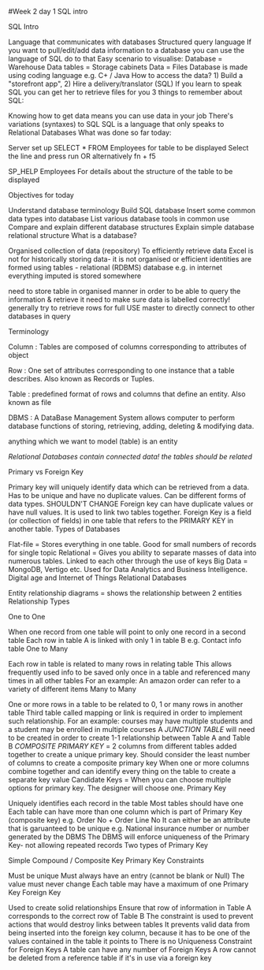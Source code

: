 #Week 2 day 1 SQL intro

SQL Intro

Language that communicates with databases
Structured query language
If you want to pull/edit/add data information to a database you can use the language of SQL do to that
Easy scenario to visualise:
Database = Warehouse
Data tables = Storage cabinets
Data = Files
Database is made using coding language e.g. C+ / Java
How to access the data? 1) Build a "storefront app", 2) Hire a delivery/translator (SQL)
If you learn to speak SQL you can get her to retrieve files for you
3 things to remember about SQL:

Knowing how to get data means you can use data in your job
There's variations (syntaxes) to SQL
SQL is a language that only speaks to Relational Databases
What was done so far today:

Server set up
SELECT * FROM Employees for table to be displayed Select the line and press run OR alternatively fn + f5

SP_HELP Employees For details about the structure of the table to be displayed

Objectives for today

Understand database terminology
Build SQL database
Insert some common data types into database
List various database tools in common use
Compare and explain different database structures
Explain simple database relational structure
What is a database?

Organised collection of data (repository)
To efficiently retrieve data
Excel is not for historically storing data- it is not organised or efficient
identities are formed using tables - relational (RDBMS) database e.g. in internet everything imputed is stored somewhere

need to store table in organised manner in order to be able to query the information & retrieve it
need to make sure data is labelled correctly!
generally try to retrieve rows for full
USE master to directly connect to other databases in query

Terminology

Column : Tables are composed of columns corresponding to attributes of object

Row : One set of attributes corresponding to one instance that a table describes. Also known as Records or Tuples.

Table : predefined format of rows and columns that define an entity. Also known as file

DBMS : A DataBase Management System allows computer to perform database functions of storing, retrieving, adding, deleting & modifying data.

anything which we want to model (table) is an entity

_Relational Databases contain connected data! the tables should be related_

Primary vs Foreign Key

Primary key will uniquely identify data which can be retrieved from a data. Has to be unique and have no duplicate values. Can be different forms of data types. SHOULDN'T CHANGE
Foreign key can have duplicate values or have null values. It is used to link two tables together. Foreign Key is a field (or collection of fields) in one table that refers to the PRIMARY KEY in another table.
Types of Databases

Flat-file = Stores everything in one table. Good for small numbers of records for single topic
Relational = Gives you ability to separate masses of data into numerous tables. Linked to each other through the use of keys
Big Data = MongoDB, Vertigo etc. Used for Data Analytics and Business Intelligence. Digital age and Internet of Things
Relational Databases

Entity relationship diagrams = shows the relationship between 2 entities
Relationship Types

One to One

When one record from one table will point to only one record in a second table
Each row in table A is linked with only 1 in table B
e.g. Contact info table
One to Many

Each row in table is related to many rows in relating table
This allows frequently used info to be saved only once in a table and referenced many times in all other tables
For an example: An amazon order can refer to a variety of different items
Many to Many

One or more rows in a table to be related to 0, 1 or many rows in another table
Third table called mapping or link is required in order to implement such relationship.
For an example: courses may have multiple students and a student may be enrolled in multiple courses
A _JUNCTION TABLE_ will need to be created in order to create 1-1 relationship between Table A and Table B
_COMPOSITE PRIMARY KEY_ = 2 columns from different tables added together to create a unique primary key. Should consider the least number of columns to create a composite primary key
When one or more columns combine together and can identify every thing on the table to create a separate key value
Candidate Keys = When you can choose multiple options for primary key. The designer will choose one.
Primary Key

Uniquely identifies each record in the table
Most tables should have one
Each table can have more than one column which is part of Primary Key (composite key) e.g. Order No + Order Line No
It can either be an attribute that is garuanteed to be unique e.g. National insurance number or number generated by the DBMS
The DBMS will enforce uniqueness of the Primary Key- not allowing repeated records
Two types of Primary Key

Simple
Compound / Composite Key
Primary Key Constraints

Must be unique
Must always have an entry (cannot be blank or Null)
The value must never change
Each table may have a maximum of one Primary Key
Foreign Key

Used to create solid relationships
Ensure that row of information in Table A corresponds to the correct row of Table B
The constraint is used to prevent actions that would destroy links between tables
It prevents valid data from being inserted into the foreign key column, because it has to be one of the values contained in the table it points to
There is no Uniqueness Constraint for Foreign Keys
A table can have any number of Foreign Keys
A row cannot be deleted from a reference table if it's in use via a foreign key
